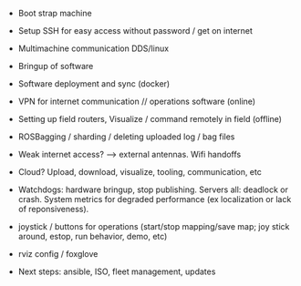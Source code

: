 

- Boot strap machine
- Setup SSH for easy access without password / get on internet
- Multimachine communication DDS/linux
- Bringup of software


- Software deployment and sync (docker)
- VPN for internet communication // operations software (online)
- Setting up field routers, Visualize / command remotely in field (offline)
- ROSBagging / sharding / deleting uploaded log / bag files
- Weak internet access? --> external antennas. Wifi handoffs

- Cloud? Upload, download, visualize, tooling, communication, etc
- Watchdogs: hardware bringup, stop publishing. Servers all: deadlock or crash. System metrics for degraded performance (ex localization or lack of reponsiveness). 
- joystick / buttons for operations (start/stop mapping/save map; joy stick around, estop, run behavior, demo, etc)
- rviz config / foxglove

- Next steps: ansible, ISO, fleet management, updates
